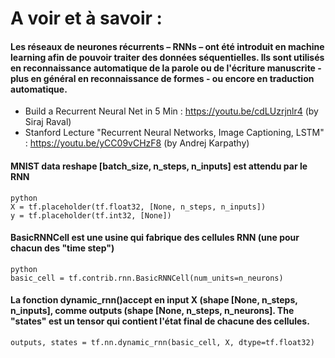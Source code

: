 
# A voir et à savoir : 

#### Les réseaux de neurones récurrents – RNNs – ont été introduit en machine learning afin de pouvoir traiter des données séquentielles. Ils sont utilisés en reconnaissance automatique de la parole ou de l'écriture manuscrite - plus en général en reconnaissance de formes - ou encore en traduction automatique.
* Build a Recurrent Neural Net in 5 Min : https://youtu.be/cdLUzrjnlr4 (by Siraj Raval)
* Stanford Lecture "Recurrent Neural Networks, Image Captioning, LSTM" : https://youtu.be/yCC09vCHzF8 (by 
Andrej Karpathy)



#### MNIST data reshape [batch_size, n_steps, n_inputs] est attendu par le RNN 
```
python
X = tf.placeholder(tf.float32, [None, n_steps, n_inputs])
y = tf.placeholder(tf.int32, [None])
````

#### BasicRNNCell est une usine qui fabrique des cellules RNN (une pour chacun des "time step")
```
python
basic_cell = tf.contrib.rnn.BasicRNNCell(num_units=n_neurons)
```
#### La fonction dynamic_rnn()accept en input X (shape [None, n_steps, n_inputs], comme outputs (shape [None, n_steps, n_neurons]. The "states" est un tensor qui contient l'état final de chacune des cellules. 

```
outputs, states = tf.nn.dynamic_rnn(basic_cell, X, dtype=tf.float32)

```










